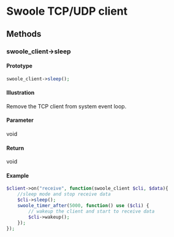 # Swoole TCP/UDP client

## Methods 

### swoole_client->sleep

#### Prototype

```php
swoole_client->sleep();
```

#### Illustration

Remove the TCP client from system event loop.

#### Parameter

void

#### Return

void

#### Example
``` php
$client->on("receive", function(swoole_client $cli, $data){
    //sleep mode and stop receive data
    $cli->sleep();
    swoole_timer_after(5000, function() use ($cli) {
        // wakeup the client and start to receive data
        $cli->wakeup();
    });
});
```

